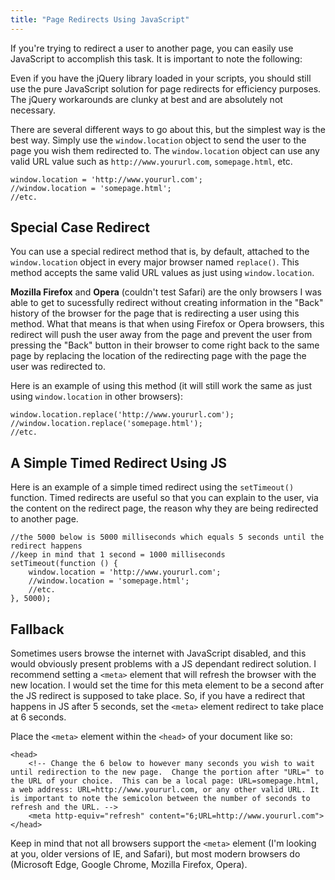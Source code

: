 ```yaml
---
title: "Page Redirects Using JavaScript"
---
```


If you're trying to redirect a user to another page, you can easily use JavaScript to accomplish this task. It is important to note the following:

Even if you have the jQuery library loaded in your scripts, you should still use the pure JavaScript solution for page redirects for efficiency purposes. The jQuery workarounds are clunky at best and are absolutely not necessary.

There are several different ways to go about this, but the simplest way is the best way. Simply use the `window.location` object to send the user to the page you wish them redirected to. The `window.location` object can use any valid URL value such as `http://www.yoururl.com`, `somepage.html`, etc.

    window.location = 'http://www.yoururl.com';
    //window.location = 'somepage.html';
    //etc.

## Special Case Redirect

You can use a special redirect method that is, by default, attached to the `window.location` object in every major browser named `replace()`. This method accepts the same valid URL values as just using `window.location`.

**Mozilla Firefox** and **Opera** (couldn't test Safari) are the only browsers I was able to get to sucessfully redirect without creating information in the "Back" history of the browser for the page that is redirecting a user using this method. What that means is that when using Firefox or Opera browsers, this redirect will push the user away from the page and prevent the user from pressing the "Back" button in their browser to come right back to the same page by replacing the location of the redirecting page with the page the user was redirected to.

Here is an example of using this method (it will still work the same as just using `window.location` in other browsers):

    window.location.replace('http://www.yoururl.com');
    //window.location.replace('somepage.html');
    //etc.

## A Simple Timed Redirect Using JS

Here is an example of a simple timed redirect using the `setTimeout()` function. Timed redirects are useful so that you can explain to the user, via the content on the redirect page, the reason why they are being redirected to another page.

    //the 5000 below is 5000 milliseconds which equals 5 seconds until the redirect happens
    //keep in mind that 1 second = 1000 milliseconds
    setTimeout(function () {
        window.location = 'http://www.yoururl.com';
        //window.location = 'somepage.html';
        //etc.
    }, 5000);

## Fallback

Sometimes users browse the internet with JavaScript disabled, and this would obviously present problems with a JS dependant redirect solution. I recommend setting a `<meta>` element that will refresh the browser with the new location. I would set the time for this meta element to be a second after the JS redirect is supposed to take place. So, if you have a redirect that happens in JS after 5 seconds, set the `<meta>` element redirect to take place at 6 seconds.

Place the `<meta>` element within the `<head>` of your document like so:

    <head>
        <!-- Change the 6 below to however many seconds you wish to wait until redirection to the new page.  Change the portion after "URL=" to the URL of your choice.  This can be a local page: URL=somepage.html, a web address: URL=http://www.yoururl.com, or any other valid URL. It is important to note the semicolon between the number of seconds to refresh and the URL. -->
        <meta http-equiv="refresh" content="6;URL=http://www.yoururl.com">
    </head>

Keep in mind that not all browsers support the `<meta>` element (I'm looking at you, older versions of IE, and Safari), but most modern browsers do (Microsoft Edge, Google Chrome, Mozilla Firefox, Opera).
